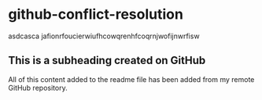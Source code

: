 # github-conflict-resolution
asdcasca
jafionrfoucierwiufhcowqrenhfcoqrnjwofijnwrfisw
## This is a subheading created on GitHub

  All of this content added to the readme file has been added from my remote GitHub repository.
  ```
